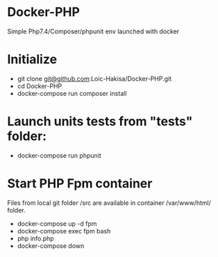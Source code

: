 # Docker-PHP
Simple Php7.4/Composer/phpunit env launched with docker


# Initialize

* git clone git@github.com:Loic-Hakisa/Docker-PHP.git
* cd Docker-PHP
* docker-compose run composer install


# Launch units tests from "tests" folder:

* docker-compose run phpunit


# Start PHP Fpm container

Files from local git folder /src are available in container /var/www/html/ folder.

* docker-compose up -d fpm
* docker-compose exec fpm bash
* php info.php
* docker-compose down

